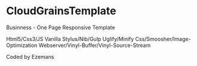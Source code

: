 # CloudGrainsTemplate
Businness - One Page Responsive Template

Html5/Css3/JS Vanilla Stylus/Nib/Gulp Uglify/Minify Css/Smoosher/Image-Optimization Webserver/Vinyl-Buffer/Vinyl-Source-Stream

Coded by Ezemans
